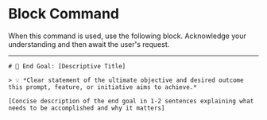 # Block Command

When this command is used, use the following block. Acknowledge your understanding and then await the user's request.

---

``````````
# 🎯 End Goal: [Descriptive Title]

> 💡 *Clear statement of the ultimate objective and desired outcome this prompt, feature, or initiative aims to achieve.*

[Concise description of the end goal in 1-2 sentences explaining what needs to be accomplished and why it matters]
``````````
